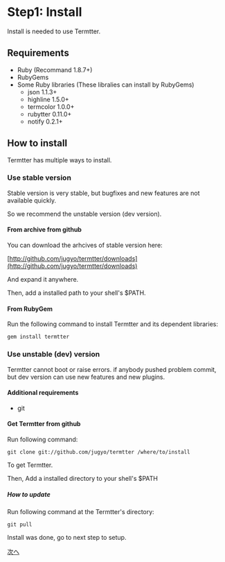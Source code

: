 # Step1: Install

Install is needed to use Termtter.

## Requirements

* Ruby (Recommand 1.8.7+)
* RubyGems
* Some Ruby libraries (These libralies can install by RubyGems)
    * json 1.1.3+
    * highline 1.5.0+
    * termcolor 1.0.0+
    * rubytter 0.11.0+
    * notify 0.2.1+

## How to install

Termtter has multiple ways to install.

### Use stable version

Stable version is very stable, but bugfixes and new features are not available
quickly.

So we recommend the unstable version (dev version).

#### From archive from github

You can download the arhcives of stable version here:

[http://github.com/jugyo/termtter/downloads](http://github.com/jugyo/termtter/downloads)

And expand it anywhere.

Then, add a installed path to your shell's $PATH.

#### From RubyGem

Run the following command to install Termtter and its dependent libraries:

    gem install termtter


### Use unstable (dev) version

Termtter cannot boot or raise errors.  if anybody pushed problem commit, but
dev version can use new features and new plugins.

#### Additional requirements

* git

#### Get Termtter from github

Run following command:

    git clone git://github.com/jugyo/termtter /where/to/install

To get Termtter.

Then, Add a installed directory to your shell's $PATH

##### How to update

Run following command at the Termtter's directory:

    git pull

<!--
__TODO: translate this__

## PATHを通す

##### Windows (XP以降)

1. システムのコントロールパネルを開く
2. 詳細設定タブの環境変数を開く
3. ユーザー環境変数にPATHがなければ「作成」を開き、名前に"PATH",値に"Termtterへのパス/bin"を書いてOKを押す
4. あればPATHをクリックし「編集」を開き、項目の最初に"Termtterへのパス/bin:"を書いてOKを押す

##### Linux

使用中のシェルによって異なります。Googleなどで検索してください。

##### Mac OS X

シェルに共通して、/etc/pathsファイルに書き込むことで反映できます

* `sudo vim /etc/paths`など(vimの代わりにnanoなどを使用可能です)をシェルに入力し、パスワードを求められたら入力する
* 一番上の行に"Termtterへのパス/bin"を入力し保存、終了
* シェルを再起動

-->

Install was done, go to next step to setup.

[次へ](step2.ja.html)

